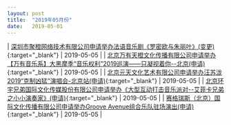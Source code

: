 ```yaml
---
layout: post
title:  "2019年05月份"
date:   2019-05-01
---
```


| [深圳市聚橙网络技术有限公司申请举办法语音乐剧《罗密欧与朱丽叶》(变更)](http://www.beijing.gov.cn/zfxxgk/110021/xzspjggs53/2019-05/05/content_8432dd7a371a4ece9e5b0c6694310508.shtml){:target="_blank"} | 2019-05-05 |
| [北京万有天橙文化传播有限公司申请举办【万有音乐系】大黑摩季“音乐权利”2019巡演——只凝视着你--北京(申请)](http://www.beijing.gov.cn/zfxxgk/110021/xzspjggs53/2019-05/05/content_4f6ae57203814a9983b935d677607eac.shtml){:target="_blank"} | 2019-05-05 |
| [北京元天文化艺术有限公司申请举办汪苏泷2019“克制凶猛”演唱会-北京站(申请)](http://www.beijing.gov.cn/zfxxgk/110021/xzspjggs53/2019-05/05/content_912f0ed93e2749919cac14b05618f0f5.shtml){:target="_blank"} | 2019-05-05 |
| [北京环宇兄弟国际文化传媒股份有限公司申请举办《大型互动打击音乐派对--艾菲卡兄弟之小小演奏家》(申请)](http://www.beijing.gov.cn/zfxxgk/110021/xzspjggs53/2019-05/05/content_4849d8a5e0a545a5afb07c76cd1fa51a.shtml){:target="_blank"} | 2019-05-05 |
| [赛格瑞斯（北京）国际文化传播有限公司申请举办Groove Avenue组合乐队驻场演出(申请)](http://www.beijing.gov.cn/zfxxgk/110021/xzspjggs53/2019-05/05/content_a1be3856d1d74314abefbde69abe7448.shtml){:target="_blank"} | 2019-05-05 |
